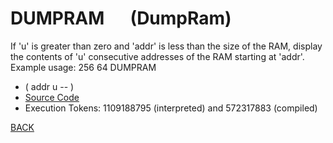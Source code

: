 # DUMPRAM &emsp; (DumpRam)
If 'u' is greater than zero and 'addr' is less than the size of the RAM, display the contents of 'u' consecutive addresses of the RAM starting at 'addr'. Example usage: 256 64 DUMPRAM
* ( addr u -- )
* [Source Code](../words/shando/DumpRam.cs)
* Execution Tokens: 1109188795 (interpreted) and 572317883 (compiled)


[BACK](builtins.md#DumpRam)
